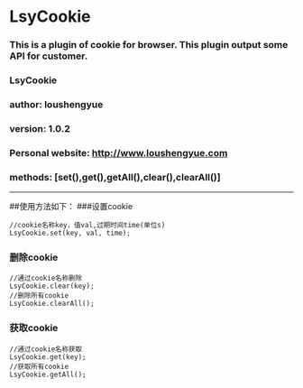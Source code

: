 # LsyCookie
### This is a plugin of cookie for browser. This plugin output some API for customer.
### 
### LsyCookie
### author: loushengyue
### version: 1.0.2
### Personal website: http://www.loushengyue.com
### methods: [set(),get(),getAll(),clear(),clearAll()]

----
##使用方法如下：
###设置cookie
```
//cookie名称key，值val,过期时间time(单位s)
LsyCookie.set(key, val, time);
```
### 删除cookie

```
//通过cookie名称删除
LsyCookie.clear(key);
//删除所有cookie
LsyCookie.clearAll();
```
### 获取cookie

```
//通过cookie名称获取
LsyCookie.get(key);
//获取所有cookie
LsyCookie.getAll();
```
